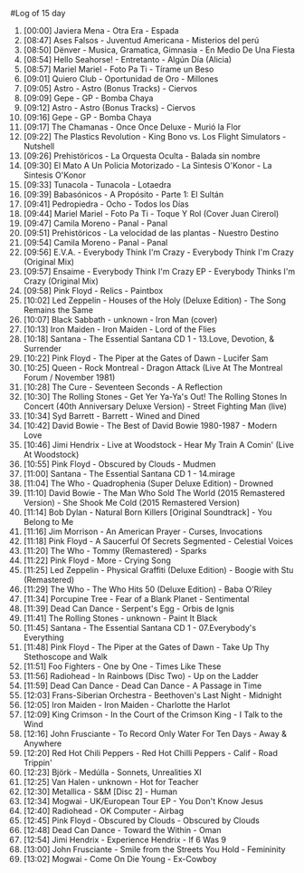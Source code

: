 #Log of 15 day

1. [00:00] Javiera Mena - Otra Era - Espada
1. [08:47] Ases Falsos - Juventud Americana - Misterios del perú
1. [08:50] Dënver - Musica, Gramatica, Gimnasia - En Medio De Una Fiesta
1. [08:54] Hello Seahorse! - Entretanto - Algún Día (Alicia)
1. [08:57] Mariel Mariel - Foto Pa Ti - Tírame un Beso
1. [09:01] Quiero Club - Oportunidad de Oro - Millones
1. [09:05] Astro - Astro (Bonus Tracks) - Ciervos
1. [09:09] Gepe - GP - Bomba Chaya
1. [09:12] Astro - Astro (Bonus Tracks) - Ciervos
1. [09:16] Gepe - GP - Bomba Chaya
1. [09:17] The Chamanas - Once Once Deluxe - Murió la Flor
1. [09:22] The Plastics Revolution - King Bono vs. Los Flight Simulators - Nutshell
1. [09:26] Prehistöricos - La Orquesta Oculta - Balada sin nombre
1. [09:30] El Mato A Un Policia Motorizado - La Sintesis O'Konor - La Sintesis O'Konor
1. [09:33] Tunacola - Tunacola - Lotaedra
1. [09:39] Babasónicos - A Propósito - Parte 1: El Sultán
1. [09:41] Pedropiedra - Ocho - Todos los Días
1. [09:44] Mariel Mariel - Foto Pa Ti - Toque Y Rol (Cover Juan Cirerol)
1. [09:47] Camila Moreno - Panal - Panal
1. [09:51] Prehistöricos - La velocidad de las plantas - Nuestro Destino
1. [09:54] Camila Moreno - Panal - Panal
1. [09:56] E.V.A. - Everybody Think I'm Crazy - Everybody Think I'm Crazy (Original Mix)
1. [09:57] Ensaime - Everybody Think I'm Crazy EP - Everybody Thinks I'm Crazy (Original Mix)
1. [09:58] Pink Floyd - Relics - Paintbox
1. [10:02] Led Zeppelin - Houses of the Holy (Deluxe Edition) - The Song Remains the Same
1. [10:07] Black Sabbath - unknown - Iron Man (cover)
1. [10:13] Iron Maiden - Iron Maiden - Lord of the Flies
1. [10:18] Santana - The Essential Santana CD 1 - 13.Love, Devotion, & Surrender
1. [10:22] Pink Floyd - The Piper at the Gates of Dawn - Lucifer Sam
1. [10:25] Queen - Rock Montreal - Dragon Attack (Live At The Montreal Forum / November 1981)
1. [10:28] The Cure - Seventeen Seconds - A Reflection
1. [10:30] The Rolling Stones - Get Yer Ya-Ya's Out! The Rolling Stones In Concert (40th Anniversary Deluxe Version) - Street Fighting Man (live)
1. [10:34] Syd Barrett - Barrett - Wined and Dined
1. [10:42] David Bowie - The Best of David Bowie 1980-1987 - Modern Love
1. [10:46] Jimi Hendrix - Live at Woodstock - Hear My Train A Comin' (Live At Woodstock)
1. [10:55] Pink Floyd - Obscured by Clouds - Mudmen
1. [11:00] Santana - The Essential Santana CD 1 - 14.mirage
1. [11:04] The Who - Quadrophenia (Super Deluxe Edition) - Drowned
1. [11:10] David Bowie - The Man Who Sold The World (2015 Remastered Version) - She Shook Me Cold (2015 Remastered Version)
1. [11:14] Bob Dylan - Natural Born Killers [Original Soundtrack] - You Belong to Me
1. [11:16] Jim Morrison - An American Prayer - Curses, Invocations
1. [11:18] Pink Floyd - A Saucerful Of Secrets Segmented - Celestial Voices
1. [11:20] The Who - Tommy (Remastered) - Sparks
1. [11:22] Pink Floyd - More - Crying Song
1. [11:25] Led Zeppelin - Physical Graffiti (Deluxe Edition) - Boogie with Stu (Remastered)
1. [11:29] The Who - The Who Hits 50 (Deluxe Edition) - Baba O'Riley
1. [11:34] Porcupine Tree - Fear of a Blank Planet - Sentimental
1. [11:39] Dead Can Dance - Serpent's Egg - Orbis de Ignis
1. [11:41] The Rolling Stones - unknown - Paint It Black
1. [11:45] Santana - The Essential Santana CD 1 - 07.Everybody's Everything
1. [11:48] Pink Floyd - The Piper at the Gates of Dawn - Take Up Thy Stethoscope and Walk
1. [11:51] Foo Fighters - One by One - Times Like These
1. [11:56] Radiohead - In Rainbows (Disc Two) - Up on the Ladder
1. [11:59] Dead Can Dance - Dead Can Dance - A Passage in Time
1. [12:03] Frans-Siberian Orchestra - Beethoven's Last Night - Midnight
1. [12:05] Iron Maiden - Iron Maiden - Charlotte the Harlot
1. [12:09] King Crimson - In the Court of the Crimson King - I Talk to the Wind
1. [12:16] John Frusciante - To Record Only Water For Ten Days - Away & Anywhere
1. [12:20] Red Hot Chili Peppers - Red Hot Chilli Peppers - Calif - Road Trippin'
1. [12:23] Björk - Medúlla - Sonnets, Unrealities XI
1. [12:25] Van Halen - unknown - Hot for Teacher
1. [12:30] Metallica - S&M [Disc 2] - Human
1. [12:34] Mogwai - UK/European Tour EP - You Don't Know Jesus
1. [12:40] Radiohead - OK Computer - Airbag
1. [12:45] Pink Floyd - Obscured by Clouds - Obscured by Clouds
1. [12:48] Dead Can Dance - Toward the Within - Oman
1. [12:54] Jimi Hendrix - Experience Hendrix - If 6 Was 9
1. [13:00] John Frusciante - Smile from the Streets You Hold - Femininity
1. [13:02] Mogwai - Come On Die Young - Ex-Cowboy
